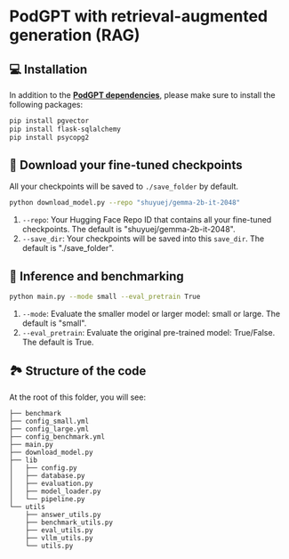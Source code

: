 # PodGPT with retrieval-augmented generation (RAG)

## 💻 Installation
In addition to the [**PodGPT dependencies**](https://github.com/vkola-lab/PodGPT/blob/main/requirements.txt), please make sure to install the following packages:
```bash
pip install pgvector
pip install flask-sqlalchemy
pip install psycopg2
```

## 📖 Download your fine-tuned checkpoints
All your checkpoints will be saved to `./save_folder` by default.
```bash
python download_model.py --repo "shuyuej/gemma-2b-it-2048"
```
1. `--repo`: Your Hugging Face Repo ID that contains all your fine-tuned checkpoints. 
    The default is "shuyuej/gemma-2b-it-2048".
2. `--save_dir`: Your checkpoints will be saved into this `save_dir`. The default is "./save_folder".

## 🚀 Inference and benchmarking
```bash
python main.py --mode small --eval_pretrain True
```
1. `--mode`: Evaluate the smaller model or larger model: small or large. The default is "small".
2. `--eval_pretrain`: Evaluate the original pre-trained model: True/False. The default is True.

## 🏞️ Structure of the code
At the root of this folder, you will see:
```text
├── benchmark
├── config_small.yml
├── config_large.yml
├── config_benchmark.yml
├── main.py
├── download_model.py
├── lib
│   ├── config.py
│   ├── database.py
│   ├── evaluation.py
│   ├── model_loader.py
│   └── pipeline.py
└── utils
    ├── answer_utils.py
    ├── benchmark_utils.py
    ├── eval_utils.py
    ├── vllm_utils.py
    └── utils.py
```
